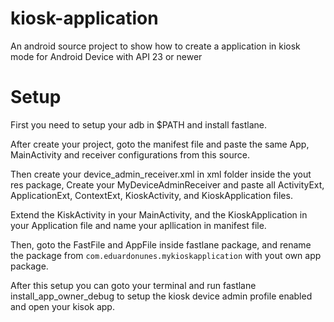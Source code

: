 # kiosk-application
An android source project to show how to create a application in kiosk mode for Android Device with API 23 or newer

# Setup
First you need to setup your adb in $PATH and install fastlane.

After create your project, goto the manifest file and paste the same App, MainActivity and receiver configurations from this source.

Then create your device_admin_receiver.xml in xml folder inside the yout res package,
Create your MyDeviceAdminReceiver and paste all ActivityExt, ApplicationExt, ContextExt, KioskActivity, and KioskApplication files.

Extend the KiskActivity in your MainActivity, and the KioskApplication in your Application file and name your apllication in manifest file.

Then, goto the FastFile and AppFile inside fastlane package, and rename the package from `com.eduardonunes.mykioskapplication` with yout own app package.

After this setup you can goto your terminal and run fastlane install_app_owner_debug to setup the kiosk device admin profile enabled and open your kisok app.
